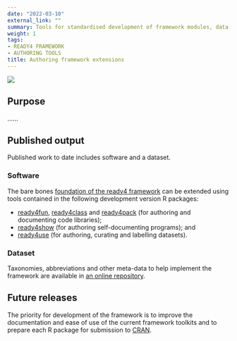 ```yaml
---
date: "2022-03-10"
external_link: ""
summary: Tools for standardised development of framework modules, data-packs and models.
weight: 1
tags:
- READY4 FRAMEWORK
- AUTHORING TOOLS
title: Authoring framework extensions
---
```


![](featured.png)

## Purpose
......

## Published output
Published work to date includes software and a dataset.

### Software

The bare bones [foundation of the ready4 framework](../project/a_ready4-project/) can be extended using tools contained in the following development version R packages:

- [ready4fun](https://ready4-dev.github.io/ready4fun/index.html), [ready4class](https://ready4-dev.github.io/ready4class/index.html) and [ready4pack](https://ready4-dev.github.io/ready4pack/index.html) (for authoring and documenting code libraries);
- [ready4show](https://ready4-dev.github.io/ready4show/index.html) (for authoring self-documenting programs); and 
- [ready4use](https://ready4-dev.github.io/ready4use/index.html) (for authoring, curating and labelling datasets).

### Dataset
Taxonomies, abbreviations and other meta-data to help implement the framework are available in [an online repository](https://doi.org/10.7910/DVN/RIQTKK).

## Future releases
The priority for development of the framework is to improve the documentation and ease of use of the current framework toolkits and to prepare each R package for submission to [CRAN](https://cran.r-project.org/).